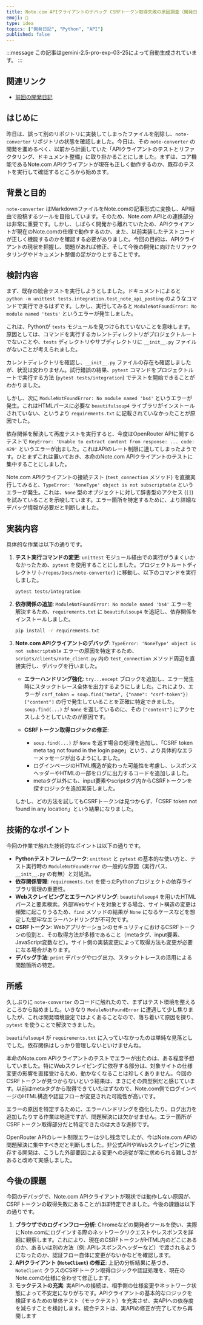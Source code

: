 ```yaml
---
title: Note.com APIクライアントのデバッグ CSRFトークン取得失敗の原因調査（開発日記 No.052）
emoji: 🐛
type: idea
topics: ["開発日記", "Python", "API"]
published: false
---
```


:::message
この記事はgemini-2.5-pro-exp-03-25によって自動生成されています。
:::

## 関連リンク
- [前回の開発日記](https://zenn.dev/centervil/articles/2025-04-20_051_dev-diary)

## はじめに
昨日は、誤って別のリポジトリに実装してしまったファイルを削除し、`note-converter` リポジトリの状態を確認しました。今日は、その `note-converter` の開発を進めるべく、以前から計画していた「APIクライアントのテストとリファクタリング、ドキュメント整備」に取り掛かることにしました。まずは、コア機能であるNote.com APIクライアントが現在も正しく動作するのか、既存のテストを実行して確認するところから始めます。

## 背景と目的
`note-converter` はMarkdownファイルをNote.comの記事形式に変換し、API経由で投稿するツールを目指しています。そのため、Note.com APIとの連携部分は非常に重要です。しかし、しばらく開発から離れていたため、APIクライアントが現在のNote.comの仕様で動作するのか、また、以前実装したテストコードが正しく機能するのかを確認する必要がありました。今回の目的は、APIクライアントの現状を把握し、問題があれば修正、そして今後の開発に向けたリファクタリングやドキュメント整備の足がかりとすることです。

## 検討内容
まず、既存の統合テストを実行しようとしました。ドキュメントによると `python -m unittest tests.integration.test_note_api_posting` のようなコマンドで実行できるはずです。しかし、実行してみると `ModuleNotFoundError: No module named 'tests'` というエラーが発生しました。

これは、Pythonが `tests` モジュールを見つけられていないことを意味します。原因としては、コマンドを実行するカレントディレクトリがプロジェクトルートでないことや、`tests` ディレクトリやサブディレクトリに `__init__.py` ファイルがないことが考えられました。

カレントディレクトリを確認し、`__init__.py` ファイルの存在も確認しましたが、状況は変わりません。試行錯誤の結果、`pytest` コマンドをプロジェクトルートで実行する方法 (`pytest tests/integration`) でテストを開始できることがわかりました。

しかし、次に `ModuleNotFoundError: No module named 'bs4'` というエラーが発生。これはHTMLパースに必要な `beautifulsoup4` ライブラリがインストールされていない、というより `requirements.txt` に記載されていなかったことが原因でした。

依存関係を解決して再度テストを実行すると、今度はOpenRouter APIに関するテストで `KeyError: 'Unable to extract content from response: ... code: 429'` というエラーが出ました。これはAPIのレート制限に達してしまったようです。ひとまずこれは置いておき、本命のNote.com APIクライアントのテストに集中することにしました。

Note.com APIクライアントの接続テスト (`test_connection` メソッド) を直接実行してみると、`TypeError: 'NoneType' object is not subscriptable` というエラーが発生。これは、`None` 型のオブジェクトに対して辞書型のアクセス (`[]`) を試みていることを示唆しています。エラー箇所を特定するために、より詳細なデバッグ情報が必要だと判断しました。

## 実装内容
具体的な作業は以下の通りです。

1.  **テスト実行コマンドの変更**:
    `unittest` モジュール経由での実行がうまくいかなかったため、`pytest` を使用することにしました。プロジェクトルートディレクトリ (`~/repos/Docs/note-converter`) に移動し、以下のコマンドを実行しました。
    ```bash
    pytest tests/integration
    ```

2.  **依存関係の追加**:
    `ModuleNotFoundError: No module named 'bs4'` エラーを解決するため、`requirements.txt` に `beautifulsoup4` を追記し、依存関係をインストールしました。
    ```bash
    pip install -r requirements.txt
    ```

3.  **Note.com APIクライアントのデバッグ**:
    `TypeError: 'NoneType' object is not subscriptable` エラーの原因を特定するため、`scripts/clients/note_client.py` 内の `test_connection` メソッド周辺を直接実行し、デバッグを行いました。

    *   **エラーハンドリング強化**: `try...except` ブロックを追加し、エラー発生時にスタックトレース全体を出力するようにしました。これにより、エラーが `csrf_token = soup.find("meta", {"name": "csrf-token"})["content"]` の行で発生していることを正確に特定できました。`soup.find(...)` が `None` を返しているのに、その `["content"]` にアクセスしようとしていたのが原因です。

    *   **CSRFトークン取得ロジックの修正**:
        *   `soup.find(...)` が `None` を返す場合の処理を追加し、「CSRF token meta tag not found in the login page」という、より具体的なエラーメッセージが出るようにしました。
        *   ログインページのHTML構造が変わった可能性を考慮し、レスポンスヘッダーやHTMLの一部をログに出力するコードを追加しました。
        *   metaタグ以外にも、input要素やscriptタグ内からCSRFトークンを探すロジックを追加実装しました。

    しかし、どの方法を試してもCSRFトークンは見つからず、「CSRF token not found in any location」という結果になりました。

## 技術的なポイント
今回の作業で触れた技術的なポイントは以下の通りです。

*   **Pythonテストフレームワーク**: `unittest` と `pytest` の基本的な使い方と、テスト実行時の `ModuleNotFoundError` の一般的な原因（実行パス、`__init__.py` の有無）と対処法。
*   **依存関係管理**: `requirements.txt` を使ったPythonプロジェクトの依存ライブラリ管理の重要性。
*   **Webスクレイピングとエラーハンドリング**: `beautifulsoup4` を用いたHTMLパースと要素検索。外部Webサイトを対象とする場合、サイト構造の変更は頻繁に起こりうるため、`find` メソッドの結果が `None` になるケースなどを想定した堅牢なエラーハンドリングが不可欠です。
*   **CSRFトークン**: WebアプリケーションのセキュリティにおけるCSRFトークンの役割と、その取得方法が多様であること（metaタグ、input要素、JavaScript変数など）。サイト側の実装変更によって取得方法も変更が必要になる場合があります。
*   **デバッグ手法**: `print` デバッグやログ出力、スタックトレースの活用による問題箇所の特定。

## 所感
久しぶりに `note-converter` のコードに触れたので、まずはテスト環境を整えるところから始めました。いきなり `ModuleNotFoundError` に遭遇して少し焦りましたが、これは開発環境設定ではよくあることなので、落ち着いて原因を探り、`pytest` を使うことで解決できました。

`beautifulsoup4` が `requirements.txt` に入っていなかったのは単純な見落としでした。依存関係はしっかり管理しないといけませんね。

本命のNote.com APIクライアントのテストでエラーが出たのは、ある程度予想していました。特にWebスクレイピングに依存する部分は、対象サイトの仕様変更の影響を直接受けるため、動かなくなることは珍しくありません。今回のCSRFトークンが見つからないという結果は、まさにその典型例だと感じています。以前はmetaタグから取得できていたはずなので、Note.com側でログインページのHTML構造や認証フローが変更された可能性が高いです。

エラーの原因を特定するために、エラーハンドリングを強化したり、ログ出力を追加したりする作業は地道ですが、問題解決には欠かせません。エラー箇所がCSRFトークン取得部分だと特定できたのは大きな進捗です。

OpenRouter APIのレート制限エラーは少し残念でしたが、今はNote.com APIの問題解決に集中すべきだと判断しました。非公式APIやWebスクレイピングに依存する開発は、こうした外部要因による変更への追従が常に求められる難しさがあると改めて実感しました。

## 今後の課題
今回のデバッグで、Note.com APIクライアントが現状では動作しない原因が、CSRFトークンの取得失敗にあることがほぼ特定できました。今後の課題は以下の通りです。

1.  **ブラウザでのログインフロー分析**: Chromeなどの開発者ツールを使い、実際にNote.comにログインする際のネットワークリクエストやレスポンスを詳細に観察します。これにより、現在のCSRFトークンがHTML内のどこにあるのか、あるいは別の方法（例: APIレスポンスヘッダーなど）で渡されるようになったのか、認証フロー自体に変更がないかなどを確認します。
2.  **APIクライアント (`NoteClient`) の修正**: 上記の分析結果に基づき、`NoteClient` クラスのCSRFトークン取得ロジックや認証処理を、現在のNote.comの仕様に合わせて修正します。
3.  **モックテストの充実**: 実APIへの接続は、相手側の仕様変更やネットワーク状態によって不安定になりがちです。APIクライアントの基本的なロジックを検証するための単体テスト（モックテスト）を充実させ、実APIへの依存度を減らすことを検討します。統合テストは、実APIの修正が完了してから再開します